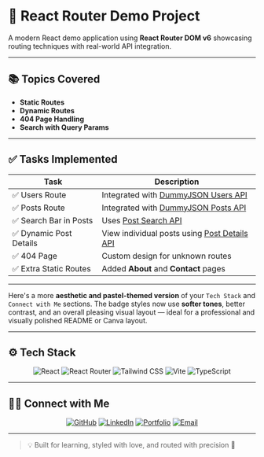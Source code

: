 # 🎯 React Router Demo Project

A modern React demo application using **React Router DOM v6** showcasing routing techniques with real-world API integration.

---

## 📚 Topics Covered

- **Static Routes**
- **Dynamic Routes**
- **404 Page Handling**
- **Search with Query Params**

---

## ✅ Tasks Implemented

| Task | Description |
|------|-------------|
| ✅ Users Route | Integrated with [DummyJSON Users API](https://dummyjson.com/docs/users#users-all) |
| ✅ Posts Route | Integrated with [DummyJSON Posts API](https://dummyjson.com/docs/posts#posts-all) |
| ✅ Search Bar in Posts | Uses [Post Search API](https://dummyjson.com/docs/posts#posts-search) |
| ✅ Dynamic Post Details | View individual posts using [Post Details API](https://dummyjson.com/docs/posts#posts-single) |
| ✅ 404 Page | Custom design for unknown routes |
| ✅ Extra Static Routes | Added **About** and **Contact** pages |

---

Here's a more **aesthetic and pastel-themed version** of your `Tech Stack` and `Connect with Me` sections. The badge styles now use **softer tones**, better contrast, and an overall pleasing visual layout — ideal for a professional and visually polished README or Canva layout.

---

## ⚙️ Tech Stack

<div align="center">

![React](https://img.shields.io/badge/React-ABE4FF?style=for-the-badge\&logo=react\&logoColor=black)
![React Router](https://img.shields.io/badge/React_Router_v6-FDC5C5?style=for-the-badge\&logo=reactrouter\&logoColor=black)
![Tailwind CSS](https://img.shields.io/badge/Tailwind_CSS-B4F8C8?style=for-the-badge\&logo=tailwind-css\&logoColor=black)
![Vite](https://img.shields.io/badge/Vite-FFF4C2?style=for-the-badge\&logo=vite\&logoColor=black)
![TypeScript](https://img.shields.io/badge/TypeScript-D2C2FF?style=for-the-badge\&logo=typescript\&logoColor=black)

</div>

---

## 🙋‍♀️ Connect with Me

<div align="center">

[![GitHub](https://img.shields.io/badge/GitHub-SanyaShresta25-C5DFF8?style=for-the-badge\&logo=github\&logoColor=black)](https://github.com/SanyaShresta25)
[![LinkedIn](https://img.shields.io/badge/LinkedIn-Sanya%20Shresta%20Jathanna-EADCFD?style=for-the-badge\&logo=linkedin\&logoColor=black)](https://www.linkedin.com/in/sanya-shresta-jathanna/)
[![Portfolio](https://img.shields.io/badge/Portfolio-sanyashresta.netlify.app-FBE4E4?style=for-the-badge\&logo=internet-explorer\&logoColor=black)](https://sanyashresta.netlify.app/)
[![Email](https://img.shields.io/badge/Email-shrestasanya@gmail.com-FCDDEC?style=for-the-badge\&logo=gmail\&logoColor=black)](mailto:shrestasanya@gmail.com)

</div>

---
> 💡 Built for learning, styled with love, and routed with precision 🚀
